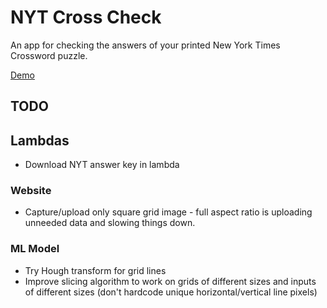 # NYT Cross Check

An app for checking the answers of your printed New York Times Crossword puzzle.

[Demo](https://crosschecker.app)


## TODO

## Lambdas
- Download NYT answer key in lambda

### Website
- Capture/upload only square grid image - full aspect ratio is uploading unneeded data and slowing things down.

### ML Model
- Try Hough transform for grid lines
- Improve slicing algorithm to work on grids of different sizes and inputs of different sizes (don't hardcode unique horizontal/vertical line pixels)